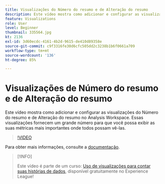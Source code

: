 ```yaml
---
title: Visualizações do Número do resumo e de Alteração do resumo
description: Este vídeo mostra como adicionar e configurar as visualizações do Número do resumo e de Alteração do resumo no Analysis Workspace. Essas visualizações fornecem um grande número para que você possa exibir as suas métricas mais importantes onde todos possam vê-las.
feature: Visualizations
role: User
level: Beginner
thumbnail: 335564.jpg
kt: 2136
exl-id: 3d60ecdc-4161-4b2d-9615-de410d89358e
source-git-commit: c9f3316fe30d6cfc505dd2c3238b1b6f0661a709
workflow-type: tm+mt
source-wordcount: '136'
ht-degree: 85%

---
```


# Visualizações de Número do resumo e de Alteração do resumo

Este vídeo mostra como adicionar e configurar as visualizações do Número do resumo e de Alteração do resumo no Analysis Workspace. Essas visualizações fornecem um grande número para que você possa exibir as suas métricas mais importantes onde todos possam vê-las.

>[!VIDEO](https://video.tv.adobe.com/v/335564/?quality=12&learn=on)

Para obter mais informações, consulte a [documentação](https://experienceleague.adobe.com/docs/analytics/analyze/analysis-workspace/visualizations/summary-number-change.html?lang=pt-BR).

>[!INFO]
>
> Este vídeo é parte de um curso: [Uso de visualizações para contar suas histórias de dados](https://experienceleague.adobe.com/?recommended=Analytics-U-1-2021.1.visualizations&amp;lang=pt-BR), disponível gratuitamente no Experience League!
